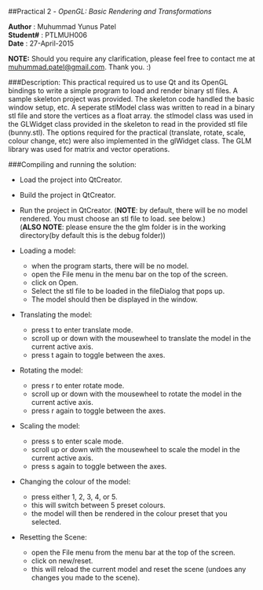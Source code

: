 ##Practical 2 - _OpenGL: Basic Rendering and Transformations_

**Author** : Muhummad Yunus Patel  
**Student#** : PTLMUH006  
**Date** : 27-April-2015  

**NOTE:** Should you require any clarification, please feel free to contact me 
 at muhummad.patel@gmail.com. Thank you. :)

###Description:
This practical required us to use Qt and its OpenGL bindings to write a simple
program to load and render binary stl files. A sample skeleton project was 
provided. The skeleton code handled the basic window setup, etc. A seperate
stlModel class was written to read in a binary stl file and store the vertices
as a float array. the stlmodel class was used in the GLWidget class provided in
the skeleton to read in the provided stl file \(bunny.stl\). The options required
for the practical \(translate, rotate, scale, colour change, etc\) were also 
implemented in the glWidget class. The GLM library was used for matrix  and 
vector operations.

###Compiling and running the solution:

* Load the project into QtCreator.

* Build the project in QtCreator.

* Run the project in QtCreator. \(**NOTE**: by default, there will be no model 
 rendered. You must choose an stl file to load. see below.\)  
 \(**ALSO NOTE**: please ensure the the glm folder is in the working directory\(by
 default this is the debug folder\)\)

* Loading a model:
    * when the program starts, there will be no model.
    * open the File menu in the menu bar on the top of the screen.
    * click on Open.
    * Select the stl file to be loaded in the fileDialog that pops up.
    * The model should then be displayed in the window.  

* Translating the model:
    * press t to enter translate mode.
    * scroll up or down with the mousewheel to translate the model in the current
     active axis.
    * press t again to toggle between the axes.  

* Rotating the model:
    * press r to enter rotate mode.
    * scroll up or down with the mousewheel to rotate the model in the current
     active axis.
    * press r again to toggle between the axes.  

* Scaling the model:
    * press s to enter scale mode.
    * scroll up or down with the mousewheel to scale the model in the current
     active axis.
    * press s again to toggle between the axes.  

* Changing the colour of the model:
    * press either 1, 2, 3, 4, or 5.
    * this will switch between 5 preset colours.
    * the model will then be rendered in the colour preset that you selected.  

* Resetting the Scene:
    * open the File menu from the menu bar at the top of the screen.
    * click on new/reset.
    * this will reload the current model and reset the scene (undoes any changes 
     you made to the scene).